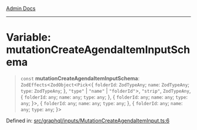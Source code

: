 [Admin Docs](/)

***

# Variable: mutationCreateAgendaItemInputSchema

> `const` **mutationCreateAgendaItemInputSchema**: `ZodEffects`\<`ZodObject`\<`Pick`\<\{ `folderId`: `ZodTypeAny`; `name`: `ZodTypeAny`; `type`: `ZodTypeAny`; \}, `"type"` \| `"name"` \| `"folderId"`\>, `"strip"`, `ZodTypeAny`, \{ `folderId`: `any`; `name`: `any`; `type`: `any`; \}, \{ `folderId`: `any`; `name`: `any`; `type`: `any`; \}\>, \{ `folderId`: `any`; `name`: `any`; `type`: `any`; \}, \{ `folderId`: `any`; `name`: `any`; `type`: `any`; \}\>

Defined in: [src/graphql/inputs/MutationCreateAgendaItemInput.ts:6](https://github.com/PurnenduMIshra129th/talawa-api/blob/4d9be178e903c8bd2778a802379c92eee9a2afdf/src/graphql/inputs/MutationCreateAgendaItemInput.ts#L6)
